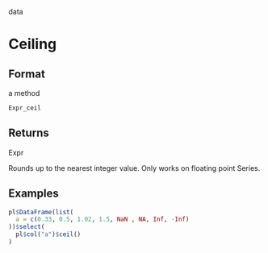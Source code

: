 data

# Ceiling

## Format

a method

```r
Expr_ceil
```

## Returns

Expr

Rounds up to the nearest integer value. Only works on floating point Series.

## Examples

```r
pl$DataFrame(list(
  a = c(0.33, 0.5, 1.02, 1.5, NaN , NA, Inf, -Inf)
))$select(
  pl$col("a")$ceil()
)
```